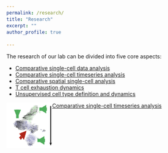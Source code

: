 ```yaml
---
permalink: /research/
title: "Research"
excerpt: ""
author_profile: true

---
```


The research of our lab can be divided into five core aspects:

- [Comparative single-cell data analysis](../research/single-cell-analysis.md)
- [Comparative single-cell timeseries analysis](../research/single-cell-timeseries-analysis.md)
- [Comparative spatial single-cell analysis](../research/spatial-single-cell-analysis.md)
- [T cell exhaustion dynamics](../research/t-cell-exhaustion-dynamics.md)
- [Unsupervised cell type definition and dynamics](../research/unsupervised-annotation-dynamics.md)


<img align="left" width="120" height="120" src="../images/timeseries.png"> [Comparative single-cell timeseries analysis](../research/single-cell-timeseries-analysis.md)